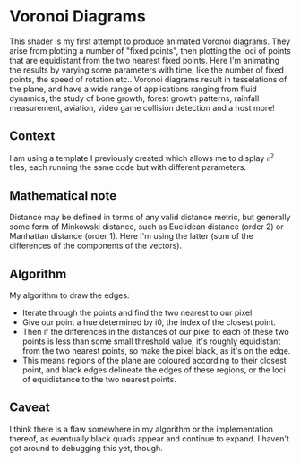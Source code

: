 # Voronoi Diagrams

This shader is my first attempt to produce animated Voronoi diagrams. They arise from plotting a number of "fixed points", then plotting the loci of points that are equidistant from the two nearest fixed points. Here I'm animating the results by varying some parameters with time, like the number of fixed points, the speed of rotation etc.. Voronoi diagrams result in tesselations of the plane, and have a wide range of applications ranging from fluid dynamics, the study of bone growth, forest growth patterns, rainfall measurement, aviation, video game collision detection and a host more!

## Context

I am using a template I previously created which allows me to display `n`<sup>`2`</sup> tiles, each running the same code but with different parameters.

## Mathematical note

Distance may be defined in terms of any valid distance metric, but generally some form of Minkowski distance, such as Euclidean distance (order 2) or Manhattan distance (order 1). Here I'm using the latter (sum of the differences of the components of the vectors). 

## Algorithm

My algorithm to draw the edges:

* Iterate through the points and find the two nearest to our pixel.
* Give our point a hue determined by i0, the index of the 
closest point.
* Then if the differences in the distances of our pixel to each of
these two points is less than some small threshold value, 
it's roughly equidistant from the two nearest points, so 
make the pixel black, as it's on the edge.
* This means regions of the plane are coloured according to their closest point, and black edges delineate the edges of these regions, or the loci of equidistance to the two nearest points.

## Caveat

I think there is a flaw somewhere in my algorithm or the implementation thereof, as eventually black quads appear and continue to expand.  I haven't got around to debugging this yet, though.

